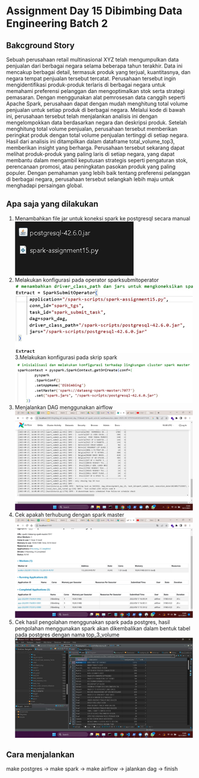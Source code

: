 # Assignment Day 15 Dibimbing Data Engineering Batch 2

## Bakcground Story
Sebuah perusahaan retail multinasional XYZ telah mengumpulkan data penjualan dari berbagai negara selama beberapa tahun terakhir. Data ini mencakup berbagai detail, termasuk produk yang terjual, kuantitasnya, dan negara tempat penjualan tersebut tercatat. Perusahaan tersebut ingin mengidentifikasi produk-produk terlaris di berbagai negara untuk memahami preferensi pelanggan dan mengoptimalkan stok serta strategi pemasaran. Dengan menggunakan alat pemrosesan data canggih seperti Apache Spark, perusahaan dapat dengan mudah menghitung total volume penjualan untuk setiap produk di berbagai negara. 
Melalui kode di bawah ini, perusahaan tersebut telah menjalankan analisis ini dengan mengelompokkan data berdasarkan negara dan deskripsi produk. Setelah menghitung total volume penjualan, perusahaan tersebut memberikan peringkat produk dengan total volume penjualan tertinggi di setiap negara.
Hasil dari analisis ini ditampilkan dalam dataframe total_volume_top3, memberikan insight yang berharga. 
Perusahaan tersebut sekarang dapat melihat produk-produk yang paling laris di setiap negara, yang dapat membantu dalam mengambil keputusan strategis seperti pengaturan stok, perencanaan promosi, atau peningkatan pasokan produk yang paling populer.
Dengan pemahaman yang lebih baik tentang preferensi pelanggan di berbagai negara, perusahaan tersebut selangkah lebih maju untuk menghadapi persaingan global.

## Apa saja yang dilakukan
1. Menambahkan file jar untuk koneksi spark ke postgresql secara manual
   ![jar](https://github.com/ferrysetefanus/D15DE2_Ferry-Setefanus/blob/main/images/jar.jpg)
2. Melakukan konfigurasi pada operator sparksubmitoperator
   ![sparksubmitoperator](https://github.com/ferrysetefanus/D15DE2_Ferry-Setefanus/blob/main/images/airflow_spark.jpg)
3.Melakukan konfigurasi pada skrip spark
   ![spark skrip](https://github.com/ferrysetefanus/D15DE2_Ferry-Setefanus/blob/main/images/spark_skrip.jpg)
4. Menjalankan DAG menggunakan airflow
   ![airflow](https://github.com/ferrysetefanus/D15DE2_Ferry-Setefanus/blob/main/images/bukti_airflow.jpg)
5. Cek apakah terhubung dengan spark master
   ![spark master](https://github.com/ferrysetefanus/D15DE2_Ferry-Setefanus/blob/main/images/bukti_spark.jpg)
6. Cek hasil pengolahan menggunakan spark pada postgres, hasil pengolahan menggunakan spark akan dikembalikan dalam bentuk tabel pada postgres dengan nama top_3_volume
   ![postgres](https://github.com/ferrysetefanus/D15DE2_Ferry-Setefanus/blob/main/images/bukti_postgres.jpg)

## Cara menjalankan
make postgres -> make spark -> make airflow -> jalankan dag -> finish

